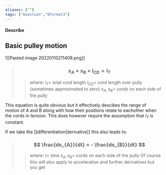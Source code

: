 ```yaml
---
aliases: [""]
tags: ["Question","QFormat3"]
---
```


#### Describe
## Basic pulley motion
![[Pasted image 20220110211408.png]]
> ### $$ s_{A} + s_{B} + l_{CD} = l_{T} $$ 
>> where:
>> $l_{T}=$ total cord length 
>> $l_{CD}=$ cord length over pully (sometimes approximated to zero)
>> $s_{A},s_{B}=$ cords on each side of the pully

This equation is quite obvious but it effectively descibes the range of motion of A and B along with how their positions relate to eachother when the cords in tension. This does however require the assumption that $l_{T}$ is constant.

If we take the [[differentiation|derivative]] this also leads to:
> ### $$ \frac{ds_{A}}{dt} = - \frac{ds_{B}}{dt} $$ 
>> where:
>> $t=$ time
>> $s_{A},s_{B}=$ cords on each side of the pully
Of course this will also apply to acceleration and further derivatives but you get 